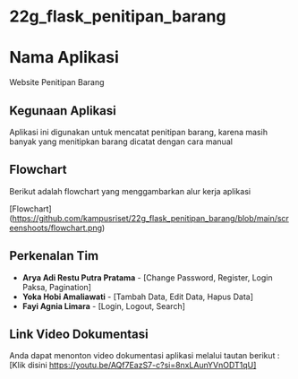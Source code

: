 # 22g_flask_penitipan_barang

# Nama Aplikasi
Website Penitipan Barang

## Kegunaan Aplikasi
Aplikasi ini digunakan untuk mencatat penitipan barang, karena masih banyak yang menitipkan barang dicatat dengan cara manual

## Flowchart
Berikut adalah flowchart yang menggambarkan alur kerja aplikasi

[Flowchart] (https://github.com/kampusriset/22g_flask_penitipan_barang/blob/main/screenshoots/flowchart.png)

## Perkenalan Tim
- **Arya Adi Restu Putra Pratama** - [Change Password, Register, Login Paksa, Pagination]
- **Yoka Hobi Amaliawati** - [Tambah Data, Edit Data, Hapus Data]
- **Fayi Agnia Limara** - [Login, Logout, Search]

## Link Video Dokumentasi
Anda dapat menonton video dokumentasi aplikasi melalui tautan berikut :
[Klik disini https://youtu.be/AQf7EazS7-c?si=8nxLAunYVnODT1qU] 


